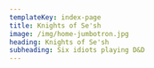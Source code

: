 ```yaml
---
templateKey: index-page
title: Knights of Se'sh
image: /img/home-jumbotron.jpg
heading: Knights of Se'sh
subheading: Six idiots playing D&D
---
```

